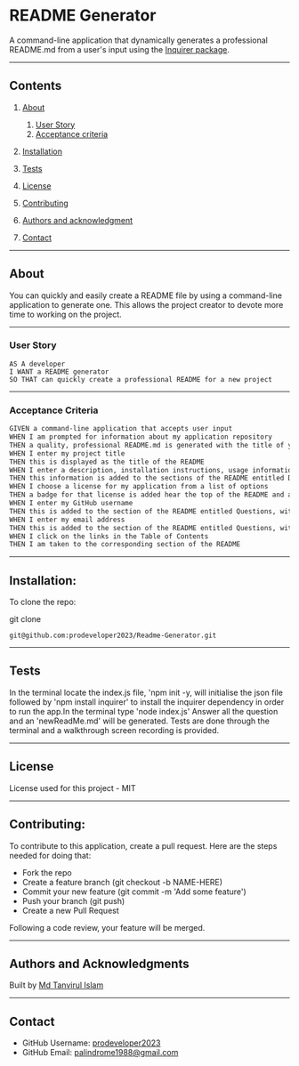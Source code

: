 # README Generator

A command-line application that dynamically generates a professional README.md from a user's input using the [Inquirer package](https://www.npmjs.com/package/inquirer).

---

## Contents

1. [About](#about)

   1. [User Story](#user%20story)
   2. [Acceptance criteria](#acceptance%20criteria)

2. [Installation](#installation)
3. [Tests](#tests)
4. [License](#license)
5. [Contributing](#contributing)
6. [Authors and acknowledgment](#authors%20and%20acknowledgment)
7. [Contact](#contact)

---

## About

You can quickly and easily create a README file by using a command-line application to generate one. This allows the project creator to devote more time to working on the project.

---

### User Story

```
AS A developer
I WANT a README generator
SO THAT can quickly create a professional README for a new project
```

---

### Acceptance Criteria

```md
GIVEN a command-line application that accepts user input
WHEN I am prompted for information about my application repository
THEN a quality, professional README.md is generated with the title of your project and sections entitled Description, Table of Contents, Installation, Usage, License, Contributing, Tests, and Questions
WHEN I enter my project title
THEN this is displayed as the title of the README
WHEN I enter a description, installation instructions, usage information, contribution guidelines, and test instructions
THEN this information is added to the sections of the README entitled Description, Installation, Usage, Contributing, and Tests
WHEN I choose a license for my application from a list of options
THEN a badge for that license is added hear the top of the README and a notice is added to the section of the README entitled License that explains which license the application is covered under
WHEN I enter my GitHub username
THEN this is added to the section of the README entitled Questions, with a link to my GitHub profile
WHEN I enter my email address
THEN this is added to the section of the README entitled Questions, with instructions on how to reach me with additional questions
WHEN I click on the links in the Table of Contents
THEN I am taken to the corresponding section of the README
```

---

## Installation:

To clone the repo:

git clone

```
git@github.com:prodeveloper2023/Readme-Generator.git
```

---

## Tests

In the terminal locate the index.js file, 'npm init -y, will initialise the json file followed by 'npm install inquirer' to install the inquirer dependency in order to run the app.In the terminal type 'node index.js' Answer all the question and an 'newReadMe.md' will be generated. Tests are done through the terminal and a walkthrough screen recording is provided.

---

## License

License used for this project - MIT

---

## Contributing:

To contribute to this application, create a pull request.
Here are the steps needed for doing that:

- Fork the repo
- Create a feature branch (git checkout -b NAME-HERE)
- Commit your new feature (git commit -m 'Add some feature')
- Push your branch (git push)
- Create a new Pull Request

Following a code review, your feature will be merged.

---

## Authors and Acknowledgments

Built by [Md Tanvirul Islam]()

---

## Contact

- GitHub Username: [prodeveloper2023]()
- GitHub Email: palindrome1988@gmail.com
